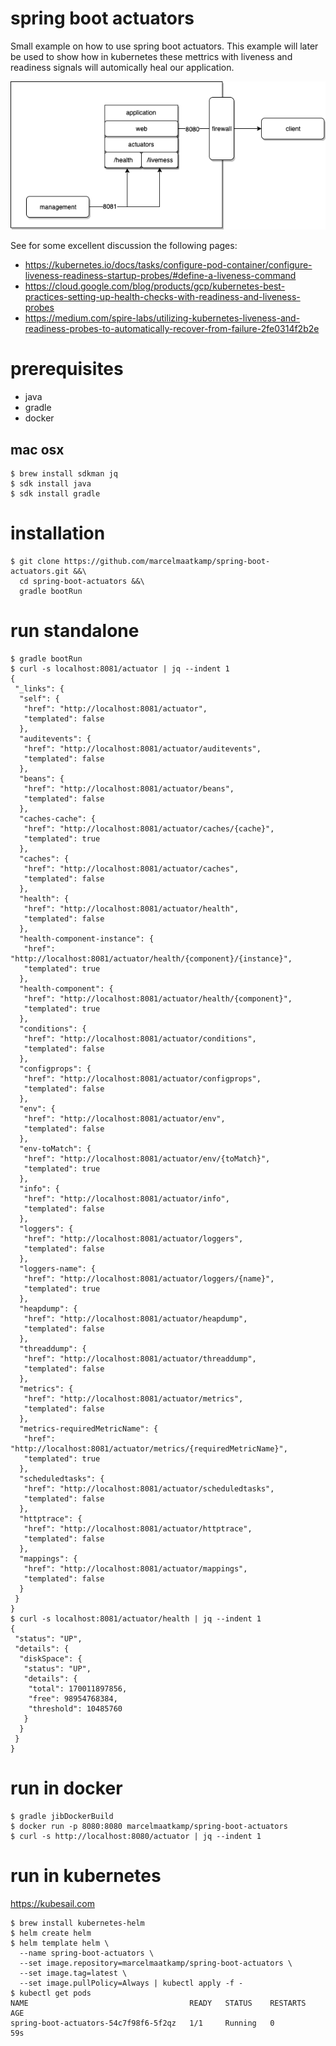 # spring boot actuators
Small example on how to use spring boot actuators. This example will later be used to show how in kubernetes these mettrics with liveness and readiness signals will automically heal our application.

![](https://github.com/marcelmaatkamp/spring-boot-actuators/blob/master/images/Untitled%20Diagram.png?raw=true)

See for some excellent discussion the following pages:
 * https://kubernetes.io/docs/tasks/configure-pod-container/configure-liveness-readiness-startup-probes/#define-a-liveness-command 
 * https://cloud.google.com/blog/products/gcp/kubernetes-best-practices-setting-up-health-checks-with-readiness-and-liveness-probes
 * https://medium.com/spire-labs/utilizing-kubernetes-liveness-and-readiness-probes-to-automatically-recover-from-failure-2fe0314f2b2e
 
# prerequisites
 * java
 * gradle
 * docker
 
## mac osx
```
$ brew install sdkman jq
$ sdk install java 
$ sdk install gradle
```

# installation
```
$ git clone https://github.com/marcelmaatkamp/spring-boot-actuators.git &&\
  cd spring-boot-actuators &&\
  gradle bootRun
```

# run standalone
```
$ gradle bootRun
$ curl -s localhost:8081/actuator | jq --indent 1
{
 "_links": {
  "self": {
   "href": "http://localhost:8081/actuator",
   "templated": false
  },
  "auditevents": {
   "href": "http://localhost:8081/actuator/auditevents",
   "templated": false
  },
  "beans": {
   "href": "http://localhost:8081/actuator/beans",
   "templated": false
  },
  "caches-cache": {
   "href": "http://localhost:8081/actuator/caches/{cache}",
   "templated": true
  },
  "caches": {
   "href": "http://localhost:8081/actuator/caches",
   "templated": false
  },
  "health": {
   "href": "http://localhost:8081/actuator/health",
   "templated": false
  },
  "health-component-instance": {
   "href": "http://localhost:8081/actuator/health/{component}/{instance}",
   "templated": true
  },
  "health-component": {
   "href": "http://localhost:8081/actuator/health/{component}",
   "templated": true
  },
  "conditions": {
   "href": "http://localhost:8081/actuator/conditions",
   "templated": false
  },
  "configprops": {
   "href": "http://localhost:8081/actuator/configprops",
   "templated": false
  },
  "env": {
   "href": "http://localhost:8081/actuator/env",
   "templated": false
  },
  "env-toMatch": {
   "href": "http://localhost:8081/actuator/env/{toMatch}",
   "templated": true
  },
  "info": {
   "href": "http://localhost:8081/actuator/info",
   "templated": false
  },
  "loggers": {
   "href": "http://localhost:8081/actuator/loggers",
   "templated": false
  },
  "loggers-name": {
   "href": "http://localhost:8081/actuator/loggers/{name}",
   "templated": true
  },
  "heapdump": {
   "href": "http://localhost:8081/actuator/heapdump",
   "templated": false
  },
  "threaddump": {
   "href": "http://localhost:8081/actuator/threaddump",
   "templated": false
  },
  "metrics": {
   "href": "http://localhost:8081/actuator/metrics",
   "templated": false
  },
  "metrics-requiredMetricName": {
   "href": "http://localhost:8081/actuator/metrics/{requiredMetricName}",
   "templated": true
  },
  "scheduledtasks": {
   "href": "http://localhost:8081/actuator/scheduledtasks",
   "templated": false
  },
  "httptrace": {
   "href": "http://localhost:8081/actuator/httptrace",
   "templated": false
  },
  "mappings": {
   "href": "http://localhost:8081/actuator/mappings",
   "templated": false
  }
 }
}
$ curl -s localhost:8081/actuator/health | jq --indent 1
{
 "status": "UP",
 "details": {
  "diskSpace": {
   "status": "UP",
   "details": {
    "total": 170011897856,
    "free": 98954768384,
    "threshold": 10485760
   }
  }
 }
}

```

# run in docker
```
$ gradle jibDockerBuild
$ docker run -p 8080:8080 marcelmaatkamp/spring-boot-actuators
$ curl -s http://localhost:8080/actuator | jq --indent 1
```

# run in kubernetes
https://kubesail.com
```
$ brew install kubernetes-helm
$ helm create helm 
$ helm template helm \
  --name spring-boot-actuators \
  --set image.repository=marcelmaatkamp/spring-boot-actuators \
  --set image.tag=latest \
  --set image.pullPolicy=Always | kubectl apply -f -
$ kubectl get pods
NAME                                    READY   STATUS    RESTARTS   AGE
spring-boot-actuators-54c7f98f6-5f2qz   1/1     Running   0          59s
```
